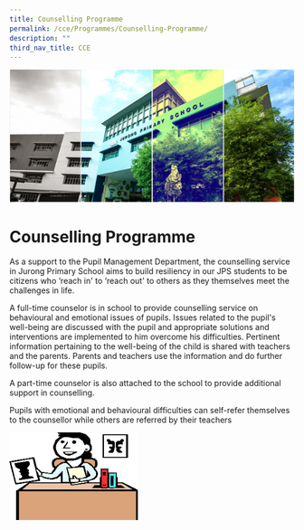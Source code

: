 ```yaml
---
title: Counselling Programme
permalink: /cce/Programmes/Counselling-Programme/
description: ""
third_nav_title: CCE
---
```


![](/images/Banner.png)


Counselling Programme
=====================

  

As a support to the Pupil Management Department, the counselling service in Jurong Primary School aims to build resiliency in our JPS students to be citizens who ‘reach in' to ‘reach out' to others as they themselves meet the challenges in life.

  

A full-time counselor is in school to provide counselling service on behavioural and emotional issues of pupils. Issues related to the pupil's well-being are discussed with the pupil and appropriate solutions and interventions are implemented to him overcome his difficulties. Pertinent information pertaining to the well-being of the child is shared with teachers and the parents. Parents and teachers use the information and do further follow-up for these pupils.

A part-time counselor is also attached to the school to provide additional support in counselling.

  

Pupils with emotional and behavioural difficulties can self-refer themselves to the counsellor while others are referred by their teachers


<img src="/images/Counselling01.jpg" style="width:45%;float:left">